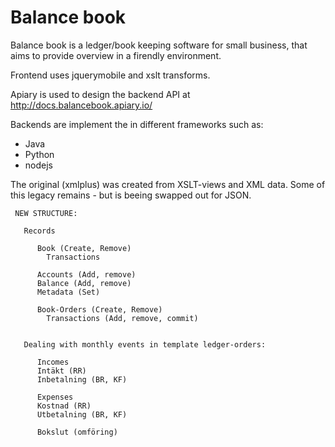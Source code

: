 
# Balance book 

Balance book is a ledger/book keeping software for small business, 
that aims to provide overview in a firendly environment. 

Frontend uses jquerymobile and xslt transforms. 

Apiary is used to design the backend API at http://docs.balancebook.apiary.io/

Backends are implement the in different frameworks such as: 

 * Java
 * Python
 * nodejs
 

The original (xmlplus) was created from XSLT-views and XML data. 
Some of this legacy remains - but is beeing swapped out for JSON. 
    
     NEW STRUCTURE: 

       Records

          Book (Create, Remove)
            Transactions

          Accounts (Add, remove)
          Balance (Add, remove)
		  Metadata (Set)

          Book-Orders (Create, Remove)
            Transactions (Add, remove, commit)

      
       Dealing with monthly events in template ledger-orders: 

          Incomes
          Intäkt (RR)
          Inbetalning (BR, KF)

          Expenses
          Kostnad (RR)
          Utbetalning (BR, KF)
      
          Bokslut (omföring)
       
